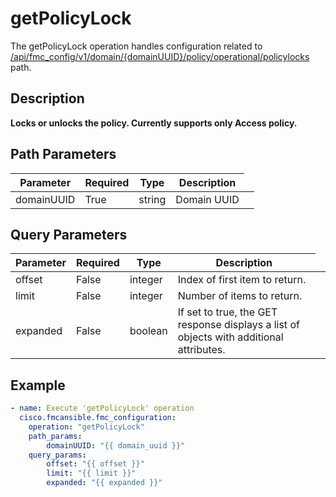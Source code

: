 # getPolicyLock

The getPolicyLock operation handles configuration related to [/api/fmc_config/v1/domain/{domainUUID}/policy/operational/policylocks](/paths//api/fmc_config/v1/domain/{domain_uuid}/policy/operational/policylocks.md) path.&nbsp;
## Description
**Locks or unlocks the policy. Currently supports only Access policy.**

## Path Parameters
| Parameter | Required | Type | Description |
| --------- | -------- | ---- | ----------- |
| domainUUID | True | string <td colspan=3> Domain UUID |

## Query Parameters
| Parameter | Required | Type | Description |
| --------- | -------- | ---- | ----------- |
| offset | False | integer <td colspan=3> Index of first item to return. |
| limit | False | integer <td colspan=3> Number of items to return. |
| expanded | False | boolean <td colspan=3> If set to true, the GET response displays a list of objects with additional attributes. |

## Example
```yaml
- name: Execute 'getPolicyLock' operation
  cisco.fmcansible.fmc_configuration:
    operation: "getPolicyLock"
    path_params:
        domainUUID: "{{ domain_uuid }}"
    query_params:
        offset: "{{ offset }}"
        limit: "{{ limit }}"
        expanded: "{{ expanded }}"

```
